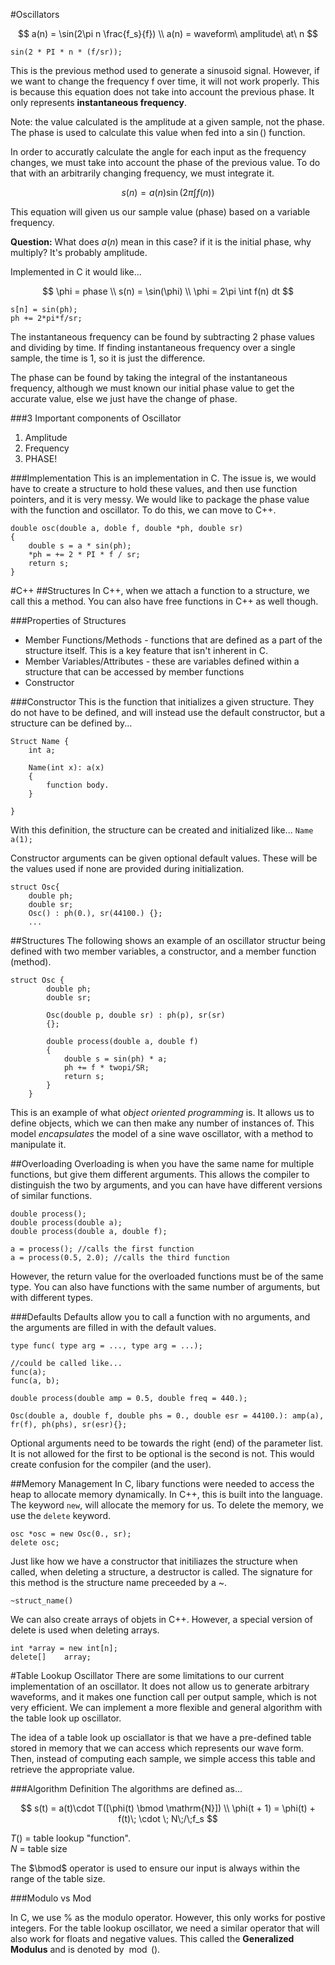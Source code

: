 #Oscillators

$$
a(n) = \sin(2\pi n \frac{f_s}{f}) \\
a(n) = waveform\ amplitude\ at\ n
$$

`sin(2 * PI * n * (f/sr));`

This is the previous method used to generate a sinusoid signal. However, if we want to change the frequency f over time, it will not work properly. This is because this equation does not take into account the previous phase. It only represents **instantaneous frequency**.

Note: the value calculated is the amplitude at a given sample, not the phase. The phase is used to calculate this value when fed into a $\sin()$ function.

In order to accuratly calculate the angle for each input as the frequency changes, we must take into account the phase of the previous value. To do that with an arbitrarily changing frequency, we must integrate it.

$$
s(n) = a(n)\sin\left(2\pi\int f(n)\right)
$$

This equation will given us our sample value (phase) based on a variable frequency.

**Question:** What does $a(n)$ mean in this case? if it is the initial phase, why multiply? It's probably amplitude.

Implemented in C it would like...<br>

$$
\phi = phase \\
s(n) = \sin(\phi) \\
\phi = 2\pi \int f(n) dt
$$

```
s[n] = sin(ph);
ph += 2*pi*f/sr;
```


The instantaneous frequency can be found by subtracting 2 phase values and dividing by time. If finding instantaneous frequency over a single sample, the time is 1, so it is just the difference.

The phase can be found by taking the integral of the instantaneous frequency, although we must known our initial phase value to get the accurate value, else we just have the change of phase.


###3 Important components of Oscillator
1. Amplitude
2. Frequency
3. PHASE!



###Implementation
This is an implementation in C. The issue is, we would have to create a structure to hold these values, and then use function pointers, and it is very messy. We would like to package the phase value with the function and oscillator.  To do this, we can move to C++.

```
double osc(double a, doble f, double *ph, double sr)
{	
	double s = a * sin(ph);
	*ph = += 2 * PI * f / sr;
	return s;
}
```

#C++
##Structures
In C++, when we attach a function to a structure, we call this a method. You can also have free functions in C++ as well though.

###Properties of Structures
- Member Functions/Methods - functions that are defined as a part of the structure itself. This is a key feature that isn't inherent in C.
- Member Variables/Attributes - these are variables defined within a structure that can be accessed by member functions
- Constructor

###Constructor
This is the function that initializes a given structure. They do not have to be defined, and will instead use the default constructor, but a structure can be defined by...

```
Struct Name {
	int a;
	
	Name(int x): a(x)
	{
		function body.
	}

}
```
With this definition, the structure can be created and initialized like...
`Name a(1);`

Constructor arguments can be given optional default values. These will be the values used if none are provided during initialization.

```
struct Osc{
	double ph;
	double sr;
	Osc() : ph(0.), sr(44100.) {};
	...
```

##Structures
The following shows an example of an oscillator structur being defined with two member variables, a constructor, and a member function (method).

```
struct Osc {
		double ph;
		double sr;
	
		Osc(double p, double sr) : ph(p), sr(sr)
		{};
		
		double process(double a, double f)
		{
			double s = sin(ph) * a;
			ph += f * twopi/SR;
			return s;
		}
	}
```

This is an example of what *object oriented programming* is. It allows us to define objects, which we can then make any number of instances of. This model *encapsulates* the model of a sine wave oscillator, with a method to manipulate it.


##Overloading
Overloading is when you have the same name for multiple functions, but give them different arguments. This allows the compiler to distinguish the two by arguments, and you can have have different versions of similar functions.

```
double process();
double process(double a);
double process(double a, double f);

a = process(); //calls the first function
a = process(0.5, 2.0); //calls the third function
```
However, the return value for the overloaded functions must be of the same type.
You can also have functions with the same number of arguments, but with different types.


###Defaults
Defaults allow you to call a function with no arguments, and the arguments are filled in with the default values.

```
type func( type arg = ..., type arg = ...);

//could be called like...
func(a);
func(a, b);
```

```
double process(double amp = 0.5, double freq = 440.);

Osc(double a, double f, double phs = 0., double esr = 44100.): amp(a), fr(f), ph(phs), sr(esr){};
```
Optional arguments need to be towards the right (end) of the parameter list. It is not allowed for the first to be optional is the second is not. This would create confusion for the compiler (and the user).

##Memory Management
In C, libary functions were needed to access the heap to allocate memory dynamically. In C++, this is built into the language. The keyword `new`, will allocate the memory for us.
To delete the memory, we use the `delete` keyword.

```
osc *osc = new Osc(0., sr);
delete osc;
```

Just like how we have a constructor that initiliazes the structure when called, when deleting a structure, a destructor is called. 
The signature for this method is the structure name preceeded by a ~.<br>

`~struct_name()`

We can also create arrays of objets in C++. However, a special version of delete is used when deleting arrays.

```
int *array = new int[n];
delete[]	array;
```

#Table Lookup Oscillator
There are some limitations to our current implementation of an oscillator. It does not allow us to generate arbitrary waveforms, and it makes one function call per output sample, which is not very efficient. We can implement a more flexible and general algorithm with the table look up oscillator.

The idea of a table look up osciallator is that we have a pre-defined table stored in memory that we can access which represents our wave form. Then, instead of computing each sample, we simple access this table and retrieve the appropriate value. 

###Algorithm Definition
The algorithms are defined as...<br>

$$
s(t) = a(t)\cdot T([\phi(t) \bmod \mathrm{N}]) \\
\phi(t + 1) = \phi(t) + f(t)\;  \cdot \; N\;/\;f_s
$$

$T()$ = table lookup "function".<br>
$N$ = table size

The $\bmod$ operator is used to ensure our input is always within the range of the table size.


###Modulo vs Mod

In C, we use $\%$ as the modulo operator. However, this only works for postive integers. For the table lookup oscillator, we need a similar operator that will also work for floats and negative values. This called the **Generalized Modulus** and is denoted by $\bmod()$.